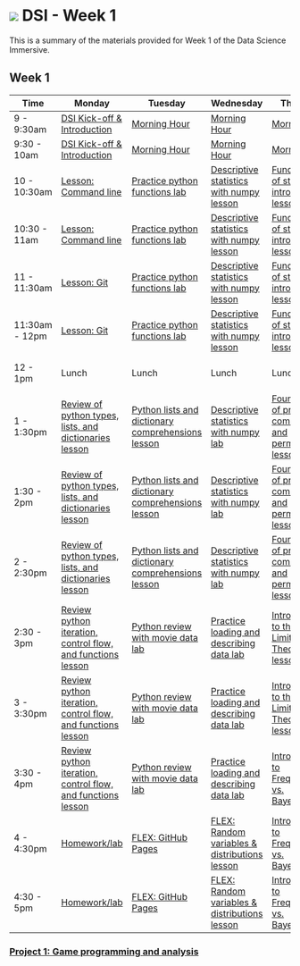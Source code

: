 # ![](https://ga-dash.s3.amazonaws.com/production/assets/logo-9f88ae6c9c3871690e33280fcf557f33.png) DSI - Week 1

This is a summary of the materials provided for Week 1 of the Data Science Immersive.

## Week 1

 Time | Monday     | Tuesday       | Wednesday      | Thursday         | Friday
------------ | --------------------------- | -------------------------------------- | -------------------------------- | ---------------------------------------- | -----------------------------------
9 - 9:30am       | [DSI Kick-off & Introduction][1-1.0]            | [Morning Hour][1-2.0]           | [Morning Hour][1-3.0]   | [Morning Hour][1-4.0] | |
9:30 - 10am   | [DSI Kick-off & Introduction][1-1.0]       | [Morning Hour][1-2.0] | [Morning Hour][1-3.0]          | [Morning Hour][1-4.0]              | |
10 - 10:30am    | [Lesson: Command line][1-1.01]       | [Practice python functions lab][1-2.01]        | [Descriptive statistics with numpy lesson][1-3.01] | [Fundamentals of statistics introduction lesson][1-4.01]            |
10:30 - 11am     | [Lesson: Command line][1-1.01]  | [Practice python functions lab][1-2.01] | [Descriptive statistics with numpy lesson][1-3.01] | [Fundamentals of statistics introduction lesson][1-4.01] | |
11 - 11:30am     | [Lesson: Git][1-1.02] | [Practice python functions lab][1-2.01]      | [Descriptive statistics with numpy lesson][1-3.01]              | [Fundamentals of statistics introduction lesson][1-4.01]         |
11:30am - 12pm     | [Lesson: Git][1-1.02] | [Practice python functions lab][1-2.01]      | [Descriptive statistics with numpy lesson][1-3.01]              | [Fundamentals of statistics introduction lesson][1-4.01]          |
12 - 1pm     | Lunch  | Lunch | Lunch | Lunch |Hari Raya Haji|
1 - 1:30pm     | [Review of python types, lists, and dictionaries lesson][1-1.03] | [Python lists and dictionary comprehensions lesson][1-2.02]      | [Descriptive statistics with numpy lab][1-3.02]              | [Foundations of probability: combinations and permutations lesson][1-4.02]          |
1:30 - 2pm     | [Review of python types, lists, and dictionaries lesson][1-1.03]  | [Python lists and dictionary comprehensions lesson][1-2.02]      | [Descriptive statistics with numpy lab][1-3.02]              | [Foundations of probability: combinations and permutations lesson][1-4.02]          |
2 - 2:30pm     | [Review of python types, lists, and dictionaries lesson][1-1.03]  | [Python lists and dictionary comprehensions lesson][1-2.02]      | [Descriptive statistics with numpy lab][1-3.02]              | [Foundations of probability: combinations and permutations lesson][1-4.02]          |
2:30 - 3pm     | [Review python iteration, control flow, and functions lesson][1-1.04] | [Python review with movie data lab][1-2.03]      | [Practice loading and describing data lab][1-3.03]              | [Introduction to the Central Limit Theorem lesson][1-4.03]          |
3 - 3:30pm     | [Review python iteration, control flow, and functions lesson][1-1.04] | [Python review with movie data lab][1-2.03]      | [Practice loading and describing data lab][1-3.03]              | [Introduction to the Central Limit Theorem lesson][1-4.03]          |
3:30 - 4pm     | [Review python iteration, control flow, and functions lesson][1-1.04] | [Python review with movie data lab][1-2.03]      | [Practice loading and describing data lab][1-3.03]              | [Introduction to Frequentism vs. Bayesianism][1-4.04]          |
4 - 4:30pm     | [Homework/lab][1-1.041] | [FLEX: GitHub Pages][1-2.04]      | [FLEX: Random variables & distributions lesson][1-3.04]              | [Introduction to Frequentism vs. Bayesianism][1-4.04]          |
4:30 - 5pm     | [Homework/lab][1-1.041] | [FLEX: GitHub Pages][1-2.04]      | [FLEX: Random variables & distributions lesson][1-3.04]              | [Introduction to Frequentism vs. Bayesianism][1-4.04]          |


### [ Project 1: Game programming and analysis](https://git.generalassemb.ly/dsi-sg-01/projects/tree/master/project-one)

[1-1.0]: week-01/1.0-intro
[1-1.01]: ../../../tree/master/week-01/tools-command_line-lesson
[1-1.02]: ../../../tree/master/week-01/tools-git_intro-lesson
[1-1.03]: ../../../tree/master/week-01/python-types_lists_dicts-lab
[1-1.04]: ../../../tree/master/week-01/python-iteration_control_functions-lesson
[1-1.041]: ../../../tree/master/week-01/homework_lab
[1-2.0]: ../../../tree/master/week-01/2.0-exercise
[1-2.01]: ../../../tree/master/week-01/python-functions-lab
[1-2.02]: ../../../tree/master/week-01/python-list_comprehensions-lesson
[1-2.03]: ../../../tree/master/week-01/python-movies_data_structures-lab
[1-2.04]: ../../../tree/master/week-01/tools-github-pages
[1-3.0]: ../../../tree/master/week-01/3.0-exercise
[1-3.01]: ../../../tree/master/week-01/python-descriptive_statistics_numpy-lesson
[1-3.02]: ../../../tree/master/week-01/python-descriptive_statistics_numpy-lab
[1-3.03]: ../../../tree/master/week-01/statistics-describing_data-lab
[1-3.04]: ../../../tree/master/week-01/statistics-random_variables_distributions-lesson
[1-4.0]: ../../../tree/master/week-01/4.0-exercise
[1-4.01]: ../../../tree/master/week-01/statistics-fundamentals_intro-lesson
[1-4.02]: ../../../tree/master/week-01/probability-foundations_combinations_permutations-lesson
[1-4.03]: ../../../tree/master/week-01/statistics-central_limit_theorem-lesson
[1-4.04]: ../../../tree/master/week-01/statistics-frequentism_vs_bayesianism_intro-lesson
[1-5.0]: ../../../tree/master/week-01/
[1-5.01]: ../../../tree/master/week-01/
[1-5.02]: ../../../tree/master/week-01/
[1-5.03]: ../../../tree/master/week-01/
[1-5.04]: ../../../tree/master/week-01/
